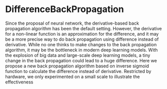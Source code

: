 # DifferenceBackPropagation

Since the proposal of neural network, the derivative-based back propagation algorithm has been
the default setting. However, the derivative for a non-linear function is an approximation for the
difference, and it may be a more precise way to do back propagation using difference instead of
derivative. While no one thinks to make changes to the back propagation algorithm, it may be
the bottleneck in modern deep learning models. With the explosion of big data and large-scale
deep learning models, a tiny change in the back propagation could lead to a huge difference. Here
we propose a new back propagation algorithm based on inverse sigmoid function to calculate the
difference instead of derivative. Restricted by hardware, we only experimented on a small scale to
illustrate the effectiveness
